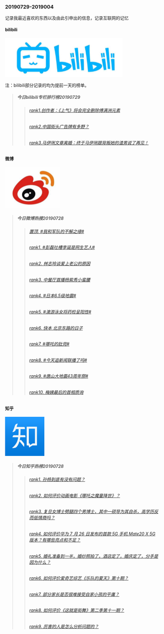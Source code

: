 ### 20190729-2019004
记录我最近喜欢的东西以及由此引申出的信息，记录互联网的记忆

#### bilibili
![bilibili](https://github.com/linyang23/hello-world/blob/master/images/bilibili.png)

注：bilibili部分记录的均为提前一天的榜单。

>##### 今日bilibili专栏排行榜20190729
>>###### [rank1.创作者：《上气》将会完全删除傅满洲元素](https://www.bilibili.com/read/cv3158186)
>>###### [rank2.中国街头广告牌有多野？](https://www.bilibili.com/read/cv3140155)
>>###### [rank3.马伊琍文章离婚：终于马伊琍跟背叛她的渣男说了再见！](https://www.bilibili.com/read/cv3183209)

#### 微博
![微博](https://github.com/linyang23/hello-world/blob/master/images/weibo.png)

>##### 今日微博热搜20190728
>>###### [置顶.  #我和军队的不解之缘#](https://s.weibo.com/weibo?q=%23%E6%88%91%E5%92%8C%E5%86%9B%E9%98%9F%E7%9A%84%E4%B8%8D%E8%A7%A3%E4%B9%8B%E7%BC%98%23&Refer=new_time)
>>###### [rank1.  #彭磊吐槽李诞是网生艺人#](https://s.weibo.com/weibo?q=%23%E5%BD%AD%E7%A3%8A%E5%90%90%E6%A7%BD%E6%9D%8E%E8%AF%9E%E6%98%AF%E7%BD%91%E7%94%9F%E8%89%BA%E4%BA%BA%23&Refer=top)
>>###### [rank2.  林志玲谈爱上老公的原因](https://s.weibo.com/weibo?q=%E6%9E%97%E5%BF%97%E7%8E%B2%E8%B0%88%E7%88%B1%E4%B8%8A%E8%80%81%E5%85%AC%E7%9A%84%E5%8E%9F%E5%9B%A0&Refer=top)
>>###### [rank3.  中餐厅首播杨紫秀小蛮腰](https://s.weibo.com/weibo?q=%E4%B8%AD%E9%A4%90%E5%8E%85%E9%A6%96%E6%92%AD%E6%9D%A8%E7%B4%AB%E7%A7%80%E5%B0%8F%E8%9B%AE%E8%85%B0&Refer=top)
>>###### [rank4.  #日本6.5级地震#](https://s.weibo.com/weibo?q=%23%E6%97%A5%E6%9C%AC6.5%E7%BA%A7%E5%9C%B0%E9%9C%87%23&Refer=top)
>>###### [rank5.  #澳游泳女将药检呈阳性#](https://s.weibo.com/weibo?q=%23%E6%BE%B3%E6%B8%B8%E6%B3%B3%E5%A5%B3%E5%B0%86%E8%8D%AF%E6%A3%80%E5%91%88%E9%98%B3%E6%80%A7%23&Refer=top)
>>###### [rank6.  快本 北京东路的日子](https://s.weibo.com/weibo?q=%E5%BF%AB%E6%9C%AC%20%E5%8C%97%E4%BA%AC%E4%B8%9C%E8%B7%AF%E7%9A%84%E6%97%A5%E5%AD%90&Refer=top)
>>###### [rank7.  #哪吒的肚兜#](https://s.weibo.com/weibo?q=%23%E5%93%AA%E5%90%92%E7%9A%84%E8%82%9A%E5%85%9C%23&Refer=top)
>>###### [rank8.  #今天追新闻联播了吗#](https://s.weibo.com/weibo?q=%23%E4%BB%8A%E5%A4%A9%E8%BF%BD%E6%96%B0%E9%97%BB%E8%81%94%E6%92%AD%E4%BA%86%E5%90%97%23&Refer=top)
>>###### [rank9.  #唐山大地震43周年祭#](https://s.weibo.com/weibo?q=%23%E5%94%90%E5%B1%B1%E5%A4%A7%E5%9C%B0%E9%9C%8743%E5%91%A8%E5%B9%B4%E7%A5%AD%23&Refer=top)
>>###### [rank10. 梅姨最后的首相质询](https://s.weibo.com/weibo?q=%E6%A2%85%E5%A7%A8%E6%9C%80%E5%90%8E%E7%9A%84%E9%A6%96%E7%9B%B8%E8%B4%A8%E8%AF%A2&Refer=top)

#### 知乎
![知乎](https://github.com/linyang23/hello-world/blob/master/images/zhihu.png)

>##### 今日知乎热榜20190728
>>###### [rank1.  孙杨到底有没有问题？](https://www.zhihu.com/question/336684809)
>>###### [rank2.  如何评价动画电影《哪吒之魔童降世》？](https://www.zhihu.com/question/310186247)
>>###### [rank3.  复旦女博士劈腿四个男博士，其中一硕导为其自杀，高学历反而低情商吗？](https://www.zhihu.com/question/336962540)
>>###### [rank4.  如何评价华为 7 月 26 日发布的首款 5G 手机 Mate20 X 5G 版本？有哪些亮点和不足？](https://www.zhihu.com/question/337024225)
>>###### [rank5.  婚礼准备到一半，婚纱照拍了，酒店定了，婚庆定了，分手是因为什么？](https://www.zhihu.com/question/329802213)
>>###### [rank6.  如何评价爱奇艺综艺《乐队的夏天》第十期？](https://www.zhihu.com/question/337235756)
>>###### [rank7.  部分家长是否很难接受自家小孩的平庸？](https://www.zhihu.com/question/65462889)
>>###### [rank8.  如何评价《这就是街舞》第二季第十一期？](https://www.zhihu.com/question/331803752)
>>###### [rank9.  厉害的人是怎么分析问题的？](https://www.zhihu.com/question/304174916)

